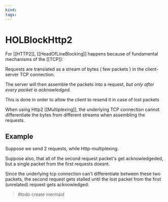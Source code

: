 ```yaml
---
kind:
tags:
---
```


# HOLBlockHttp2

For [[HTTP2]], [[HeadOfLineBlocking]] happens because of fundamental mechanisms of the [[TCP]]:

Requests are translated as a stream of bytes ( few packets ) in the client-server TCP connection.

The server will then assemble the packets into a request, *but only after every packet is acknowledged.*

This is done in order to allow the client to resend it in case of lost packets

When using Http2 [[Multiplexing]], the underlying TCP connection cannot differentiate the bytes from different streams when assembling the requests.

## Example

Suppose we send 2 requests, while Http-multiplexing.

Suppose also, that all of the second request packet's get acknowledgeded, but a single packet from the first requests doesnt.

Since the underlying tcp connection can't differentiate between these two packets, the second request gets stalled until the lost packet from the first (unrelated) request gets acknowledged.

> \#todo create mermaid
